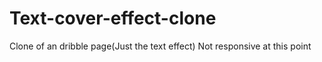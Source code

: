# Text-cover-effect-clone
Clone of an dribble page(Just the text effect)
Not responsive at this point
